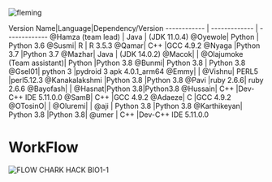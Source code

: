 ![fleming](https://user-images.githubusercontent.com/49978636/89268011-61d0f280-d651-11ea-8fd9-8629ae4a565c.png)
 
Version
Name|Language|Dependency/Version
------------ | ------------- | -------------
@Hamza (team lead) | Java | (JDK 11.0.4)
@Oyewole|  Python         | Python 3.6
@Susmi| R          | R 3.5.3
@Qamar|   C++        |GCC 4.9.2
@Nyaga |Python 3.7 |Python 3.7
@Mazhar|      Java     |  (JDK 14.0.2)
@Macok|             |
@Olajumoke (Team assistant)| Python     |Python 3.8
@Bunmi|   Python  3.8        | Python 3.8
@Gsel01| python 3           |pydroid 3 apk 4.0.1_arm64
@Emmy|             |
@Vishnu|  PERL5           |perl5.12.3
@Kanakalakshmi |Python 3.8 |Python 3.8
@Pavi |ruby 2.6.6| ruby 2.6.6
@Bayofash|         |
@Hasnat|Python 3.8|Python3.8
@Hussain| C++        |Dev-C++ IDE 5.11.0.0
@SamB|    C++       |GCC 4.9.2
@Adaeze|  C       |GCC 4.9.2
@OTosinO|          |
@Oluremi|          |
@aji | Python 3.8 |Python 3.8
@Karthikeyan| Python 3.8 |Python 3.8|
@umer | C++     |Dev-C++ IDE 5.11.0.0

#  WorkFlow
![FLOW CHARK HACK BIO1-1](https://user-images.githubusercontent.com/69096180/89518149-f410fc00-d7f3-11ea-9085-d0ce5c042a7e.png)
